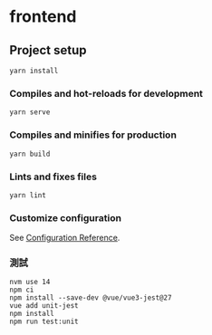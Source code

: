 # frontend

## Project setup
```
yarn install
```

### Compiles and hot-reloads for development
```
yarn serve
```

### Compiles and minifies for production
```
yarn build
```

### Lints and fixes files
```
yarn lint
```

### Customize configuration
See [Configuration Reference](https://cli.vuejs.org/config/).

### 測試
```
nvm use 14
npm ci
npm install --save-dev @vue/vue3-jest@27
vue add unit-jest
npm install
npm run test:unit
```